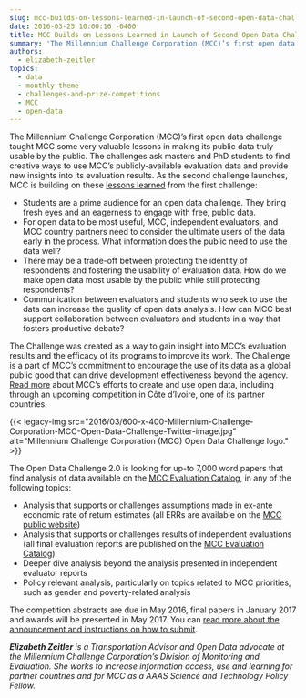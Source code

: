 ```yaml
---
slug: mcc-builds-on-lessons-learned-in-launch-of-second-open-data-challenge
date: 2016-03-25 10:00:16 -0400
title: MCC Builds on Lessons Learned in Launch of Second Open Data Challenge
summary: 'The Millennium Challenge Corporation (MCC)’s first open data challenge taught MCC some very valuable lessons in making its public data truly usable by the public. The challenges ask masters and PhD students to find creative ways to use MCC’s publicly-available evaluation data and provide new insights into its evaluation results. As the second challenge launches,'
authors:
  - elizabeth-zeitler
topics:
  - data
  - monthly-theme
  - challenges-and-prize-competitions
  - MCC
  - open-data
---
```


The Millennium Challenge Corporation (MCC)’s first open data challenge taught MCC some very valuable lessons in making its public data truly usable by the public. The challenges ask masters and PhD students to find creative ways to use MCC’s publicly-available evaluation data and provide new insights into its evaluation results. As the second challenge launches, MCC is building on these [lessons learned](https://www.mcc.gov/blog/entry/blog-030116-students-help-maximize-the-use-of-mcc-data) from the first challenge:

  * Students are a prime audience for an open data challenge. They bring fresh eyes and an eagerness to engage with free, public data.
  * For open data to be most useful, MCC, independent evaluators, and MCC country partners need to consider the ultimate users of the data early in the process. What information does the public need to use the data well?
  * There may be a trade-off between protecting the identity of respondents and fostering the usability of evaluation data. How do we make open data most usable by the public while still protecting respondents?
  * Communication between evaluators and students who seek to use the data can increase the quality of open data analysis. How can MCC best support collaboration between evaluators and students in a way that fosters productive debate?

The Challenge was created as a way to gain insight into MCC’s evaluation results and the efficacy of its programs to improve its work. The Challenge is a part of MCC’s commitment to encourage the use of its [data](https://www.mcc.gov/blog/entry/blog-030116-students-help-maximize-the-use-of-mcc-data) as a global public good that can drive development effectiveness beyond the agency. [Read more](https://www.mcc.gov/initiatives/initiative/open) about MCC’s efforts to create and use open data, including through an upcoming competition in Côte d’Ivoire, one of its partner countries.

{{< legacy-img src="2016/03/600-x-400-Millennium-Challenge-Corporation-MCC-Open-Data-Challenge-Twitter-image.jpg" alt="Millennium Challenge Corporation (MCC) Open Data Challenge logo." >}}

The Open Data Challenge 2.0 is looking for up-to 7,000 word papers that find analysis of data available on the [MCC Evaluation Catalog](https://data.mcc.gov/evaluations/index.php/catalog), in any of the following topics:

  * Analysis that supports or challenges assumptions made in ex-ante economic rate of return estimates (all ERRs are available on the [MCC public website](https://www.mcc.gov/our-impact/err))
  * Analysis that supports or challenges results of independent evaluations (all final evaluation reports are published on the [MCC Evaluation Catalog](https://data.mcc.gov/evaluations/index.php/catalog))
  * Deeper dive analysis beyond the analysis presented in independent evaluator reports
  * Policy relevant analysis, particularly on topics related to MCC priorities, such as gender and poverty-related analysis

The competition abstracts are due in May 2016, final papers in January 2017 and awards will be presented in May 2017. You can [read more about the announcement and instructions on how to submit](https://www.mcc.gov/news-and-events/feature/open-data-challenge).

_**Elizabeth Zeitler** is a Transportation Advisor and Open Data advocate at the Millennium Challenge Corporation’s Division of Monitoring and Evaluation. She works to increase information access, use and learning for partner countries and for MCC as a AAAS Science and Technology Policy Fellow._